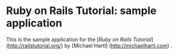 # Ruby on Rails Tutorial: sample application

This is the sample application for the
[*Ruby on Rails Tutorial*] (http://railstutorial.org/)
by [Michael Hartl] (http://michaelhartl.com) .
